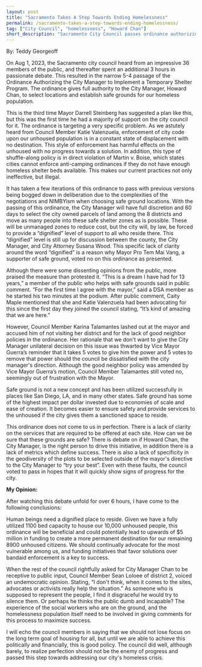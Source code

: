 ```yaml
---
layout: post
title: "Sacramento Takes A Step Towards Ending Homelessness"
permalink: /sacramento-takes-a-step-towards-ending-homelessness/
tag: ["City Council", "homelessness", "Howard Chan"]
short_description: "Sacramento City Council passes ordinance authorizing City Manager to manage homeless locations"
---
```


By: Teddy Georgeoff

On Aug 1, 2023, the Sacramento city council heard from an impressive 36 members of the public, and thereafter spent an additional 3 hours in passionate debate. This resulted in the narrow 5-4 passage of the Ordinance Authorizing the City Manager to Implement a Temporary Shelter Program. The ordinance gives full authority to the City Manager, Howard Chan, to select locations and establish safe grounds for our homeless population. 

This is the third time Mayor Darrell Steinberg has suggested a plan like this, but this was the first time he had a majority of support on the city council for it. The ordinance is targeting a very specific problem. As we astutely heard from Council Member Katie Valenzuela, enforcement of city code upon our unhoused population is in a constant state of displacement with no destination. This style of enforcement has harmful effects on the unhoused with no progress towards a solution. In addition, this type of shuffle-along policy is in direct violation of Martin v. Boise, which states cities cannot enforce anti-camping ordinances if they do not have enough homeless shelter beds available. This makes our current practices not only ineffective, but illegal.

It has taken a few iterations of this ordinance to pass with previous versions being bogged down in deliberation due to the complexities of the negotiations and NIMBYism when choosing safe ground locations. With the passing of this ordinance, the City Manager will have full discretion and 60 days to select the city owned parcels of land among the 8 districts and move as many people into these safe shelter zones as is possible. These will be unmanaged zones to reduce cost, but the city will, by law, be forced to provide a “dignified” level of support to all who reside there. This “dignified” level is still up for discussion between the county, the City Manager, and City Attorney Susana Wood. This specific lack of clarity around the word “dignified” is a reason why Mayor Pro Tem Mai Vang, a supporter of safe ground, voted no on this ordinance as presented.

Although there were some dissenting opinions from the public, more praised the measure than protested it. “This is a dream I have had for 13 years,” a member of the public who helps with safe grounds said in public comment. “For the first time I agree with the mayor,” said a DSA member as he started his two minutes at the podium. After public comment, Caity Maple mentioned that she and Katie Valenzuela had been advocating for this since the first day they joined the council stating, “It’s kind of amazing that we are here.”

However, Council Member Karina Talamantes lashed out at the mayor and accused him of not visiting her district and for the lack of good neighbor policies in the ordinance. Her rationale that we don't want to give the City Manager unilateral decision on this issue was thwarted by Vice Mayor Guerra’s reminder that it takes 5 votes to give him the power and 5 votes to remove that power should the council be dissatisfied with the city manager's direction. Although the good neighbor policy was amended by Vice Mayor Guerra’s motion, Council Member Talamantes still voted no, seemingly out of frustration with the Mayor.

Safe ground is not a new concept and has been utilized successfully in places like San Diego, LA, and in many other states. Safe ground has some of the highest impact per dollar invested due to economies of scale and ease of creation. It becomes easier to ensure safety and provide services to the unhoused if the city gives them a sanctioned space to reside. 

This ordinance does not come to us in perfection. There is a lack of clarity on the services that are required to be offered at each site. How can we be sure that these grounds are safe? There is debate on if Howard Chan, the City Manager, is the right person to drive this initiative, in addition there is a lack of metrics which define success. There is also a lack of specificity in the geodiversity of the plots to be selected outside of the mayor's directive to the City Manager to “try your best”. Even with these faults, the council voted to pass in hopes that it will quickly show signs of progress for the city.


**My Opinion:**

After watching this debate unfold for over 6 hours, I have come to the following conclusions:

Human beings need a dignified place to reside. Given we have a fully utilized 1100 bed capacity to house our 10,000 unhoused people, this ordinance will be beneficial and could potentially lead to upwards of $5 million in funding to create a more permanent destination for our remaining 8900 unhoused citizens. We should continually advocate for the most vulnerable among us, and funding initiatives that favor solutions over bandaid enforcement is a key to success.

When the rest of the council rightfully asked for City Manager Chan to be receptive to public input, Council Member Sean Loloee of district 2, voiced an undemocratic opinion. Stating, “I don't think, when it comes to the sites, advocates or activists really help the situation.” As someone who is supposed to represent the people, I find it disgraceful he would try to silence them. Or perhaps he thinks the public dumb and incapable? The experience of the social workers who are on the ground, and the homelessness population itself need to be involved in giving comments for this process to maximize success. 

I will echo the council members in saying that we should not lose focus on the long term goal of housing for all, but until we are able to achieve this politically and financially, this is good policy. The council did well, although barely, to realize perfection should not be the enemy of progress and passed this step towards addressing our city's homeless crisis. 
